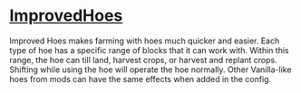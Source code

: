 # [ImprovedHoes](https://sites.google.com/site/furglsmods/improved-hoes)
Improved Hoes makes farming with hoes much quicker and easier. Each type of hoe has a specific range of blocks that it can work with. Within this range, the hoe can till land, harvest crops, or harvest and replant crops. Shifting while using the hoe will operate the hoe normally. Other Vanilla-like hoes from mods can have the same effects when added in the config.
